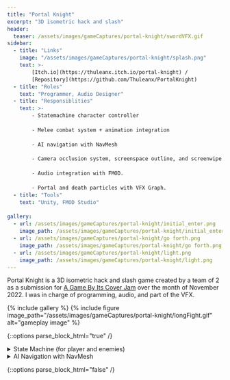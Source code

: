 ```yaml
---
title: "Portal Knight"
excerpt: "3D isometric hack and slash"
header:
  teaser: /assets/images/gameCaptures/portal-knight/swordVFX.gif
sidebar:
  - title: "Links"
    image: "/assets/images/gameCaptures/portal-knight/splash.png"
    text: >-
        [Itch.io](https://thuleanx.itch.io/portal-knight) /
        [Repository](https://github.com/Thuleanx/PortalKnight)
  - title: "Roles"
    text: "Programmer, Audio Designer"
  - title: "Responsiblities"
    text: >-
        - Statemachine character controller

        - Melee combat system + animation integration

        - AI navigation with NavMesh

        - Camera occlusion system, screenspace outline, and screenwipe

        - Audio integration with FMOD.

        - Portal and death particles with VFX Graph.
  - title: "Tools"
    text: "Unity, FMOD Studio"

gallery:
  - url: /assets/images/gameCaptures/portal-knight/initial_enter.png
    image_path: /assets/images/gameCaptures/portal-knight/initial_enter.png
  - url: /assets/images/gameCaptures/portal-knight/go forth.png
    image_path: /assets/images/gameCaptures/portal-knight/go forth.png
  - url: /assets/images/gameCaptures/portal-knight/light.png
    image_path: /assets/images/gameCaptures/portal-knight/light.png
---
```

  <!-- overlay_color: "#000" -->
  <!-- overlay_filter: "0.1" -->
  <!-- overlay_image: /assets/images/gameCaptures/portal-knight/bannerv5.png -->

Portal Knight is a 3D isometric hack and slash game created by a team of 2 as a submission for 
[A Game By Its Cover Jam](https://itch.io/jam/a-game-by-its-cover-2022/entries) 
over the month of November 2022. 
I was in charge of programming, audio, and part of the VFX.

{% include gallery %}
{% include figure image_path="/assets/images/gameCaptures/portal-knight/longFight.gif" alt="gameplay image" %}

{::options parse_block_html="true" /}

<details><summary markdown="span">State Machine (for player and enemies)</summary>

I developed a simple finite state machine that can be applied to player and AI.

The statemachine is a component that features a list of states with events for entering, exiting, and update. 
It lives on a separate assembly definition as the main game code, and is therefore portable to other projects and does not drag down compile time.

<details><summary markdown="span">Code Snippet - State Machine</summary>

```c++
using System.Collections;
using UnityEngine;

namespace Thuleanx.AI.FSM {

// Generic State Machine.
// Needs to be initialized with number of states by running ConstructMachine, 
// AssignState to assign all the states, then Init to initilaize the first state.
// By default, state 0 is the state the machine starts in.
public abstract class StateMachine<Agent> : MonoBehaviour {
    const int STAY_AT_SAME_STATE = -1;

    Agent agent;
    State<Agent>[] States;
    Coroutine stateCoroutine;

    int _currentState = -1; // This -1 prevents End to be run on State 
                            // the first time it's assigned

    // Wrapper around real state. Ensure functions like End and Begin
    // are being called. 
    public int State { 
        get => _currentState; 
        private set {
            // No need to run start and end if transition to the same state. 
            if (value == _currentState || value == STAY_AT_SAME_STATE)
                return;

            if (stateCoroutine != null) 
                StopCoroutine(currentCoroutine);
            
            if (_currentState > 0)
                States[_currentState]?.End(agent);

            _currentState = value;
            States[_currentState]?.Begin(agent);

            IEnumerator sequenceToRun = States[_currentState]?.Coroutine(agent);
            if (sequenceToRun != null) currentCoroutine = StartCoroutine(sequenceToRun);
        }
    }

    public void ConstructMachine(Agent agent, int numberOfStates) {
        this.agent = agent;
        States = new State<Agent>[numberOfStates];
    }

    public void Init() => State = 0;

    public void AssignState(int index, State<Agent> state) {
        States[index] = state;
        state.SetStateMachine(this);
    }
    public void SetState(int index) => State = index;

    // The update functions returns an state index of the state
    // to transition to.
    public void Update() => SetState(States[State].Update(agent));
    public void FixedUpdate() => SetState(States[State].FixUpdate(agent));
}}
```
</details>


<details><summary markdown="span">Code Snippet - Enemy Shoot Projectile </summary>

![shadow-enemy-attack](/assets/images/gameCaptures/portal-knight/earlyRigZoom.gif){:.align-right}
The following code is for the enemy's special attack that spawns multiple projectiles.
It features a coroutine that gets run automatically by the State Machine.
The coroutine responsible for waiting for the enemy's windup animation, 
then spawning the projectiles, then waiting for a recovery.


```c++
// ...
public class ShadowAttackState : State<ShadowEnemy> {
    Timer onCooldown; // internal cooldown timer for attack

    void spawnAttackProjectiles() {
        for (int i = 0; i < monster.attackCount; i++) {
            float offsetPhi = Mathx.RandomRange(monster.attackEmissionPhi.x,
                monster.attackEmissionPhi.y) * Mathf.Deg2Rad;
            float offsetTheta = 360.0 * i / monster.attackCount * Mathf.Deg2Rad;
            float offsetDistance = monster.attackEmissionDistance;

            Vector3 spawnOffset = Calc.ToSpherical(offsetDistance, offsetTheta, offsetPhi);
            Vector3 startSpeed = spawnOffset.normalized * monster.attackSpeed;

            // Call to object pooler to borrow a projectile
            // This prevents frequent initialization of gameobjects / memory which can
            // be slow
            ShadowProjectile projectile = monster.attackBulletPool.BorrowTyped
            <ShadowProjectile>(
                monster.gameObject.scene, 
                monster.gameObject.transform.position + spawnOffset
            );

            projectile.Initialize(startSpeed);
        }
    }

    public override bool CanEnter(ShadowEnemy monster) => !onCooldown 
        && InAttackRange(monster);

    public override IEnumerator Coroutine(ShadowEnemy monster) {
        monster.Drag = monster.deccelerationAlpha;
        
        // monster windup animation happens here
        monster.Anim.SetTrigger(monster.attackTrigger);
        yield return monster.waitForTrigger();

        spawnAttackProjectiles();

        // wait for attack rewind animation
        yield return monster.waitForTrigger();
        yield return new WaitForSeconds(monster.attackRecovery);

        onCooldown = Mathx.RandomRange(monster.attackCooldown.x, monster.attackCooldown.y);

        monster.Drag = 0;
        SetState((int) ShadowEnemy.State.Aggro);
    }

    bool InAttackRange(ShadowEnemy monster) 
        => (monster.transform.position - monster.player.transform.position).sqrMagnitude 
            <= monster.attackRange * monster.attackRange;
}
//...
```
</details>

</details>

<details><summary markdown="span">AI Navigation with NavMesh</summary>

![AI Move Slope](/assets/images/gameCaptures/portal-knight/playerWalkSlope.gif){:.align-right}
Portal Knight's AI uses both a combination of two independent Unity's systems: Character Controller and Navigation mesh.
The former deals with collisions with dynamic and static objects and is used for steering, while the later for pathfinding.
I made the game's entities move while respecting both systems, and accurately adjust to slopes.

Below is code snippet of movement inside of the Movable class, which both enemy and player agents inherit from.

<details><summary markdown="span">Code Snippet - Movement </summary>

```c++
// ...

/// Move agent by a displacement vector, respective slopes and 
/// stay inside the navmesh when possible
protected override void Move(Vector3 displacement) {
    if (displacement.sqrMagnitude <= 1e-6) return;

    displacement = adjustVelocityToSlope(displacement, Controller.slopeLimit);
    Vector3 nxtPos = displacement + transform.position;

    if (FindClosestNavPoint(nxtPos, out Vector3 adjustedNxtPos)) {
        Controller.Move(adjustedNxtPos - transform.position);
    } else {
        // We move the character down, in case it somehow ended up airborne
        // Or starts out airborne due to bad placement
        Controller.Move(Physics.gravity * Time.deltaTime + displacement);
    }
}

/// Find closest point on the navmesh to input point in a small radius
/// If none is found, then return value is the original point.
bool findClosestNavPoint(Vector3 pos, out Vector3 resPos) {
    resPos = pos;
    if (NavMesh.SamplePosition(pos, out NavMeshHit hit, STANDARD_RAY_DISTANCE, NavMesh.AllAreas)) {
        resPos = hit.position;
        return true;
    }
    return false;
}

protected Vector3 adjustVelocityToSlope(Vector3 velocity, float slopeLimit) {
    var ray = new Ray(transform.position + Vector3.down * STANDARD_RAY_DISTANCE, Vector3.down);
    RaycastHit hitGround;
    // no ground found
    if (!Physics.Raycast(ray, out hitGround)) 
        return velocity;

    Vector3 groundNormal = hitGround.normal;
    bool canWalkSlope = (Vector3.Angle(Vector3.up, groundNormal) <= slopeLimit);

    if (!canWalkSlope) {
        // slide if slope is unwalkable
        velocity.x += (1f - groundNormal.y) * groundNormal.x * slideFriction;
        velocity.z += (1f - groundNormal.y) * groundNormal.z * slideFriction;
    }

    return velocity;
}

//...
```

</details>

</details>


{::options parse_block_html="false" /}



